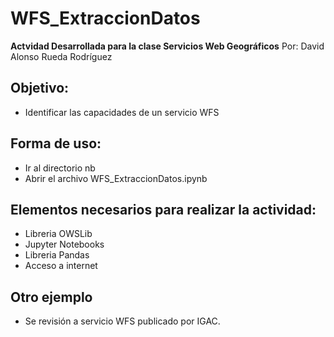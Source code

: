 # WFS_ExtraccionDatos

**Actvidad Desarrollada para la clase Servicios Web Geográficos**
Por: David Alonso Rueda Rodríguez

## Objetivo: 
- Identificar las capacidades de un servicio WFS

## Forma de uso:

- Ir al directorio nb
- Abrir el archivo WFS_ExtraccionDatos.ipynb

## Elementos necesarios para realizar la actividad:

- Libreria OWSLib
- Jupyter Notebooks
- Libreria Pandas
- Acceso a internet

## Otro ejemplo

- Se revisión a servicio WFS publicado por IGAC.
